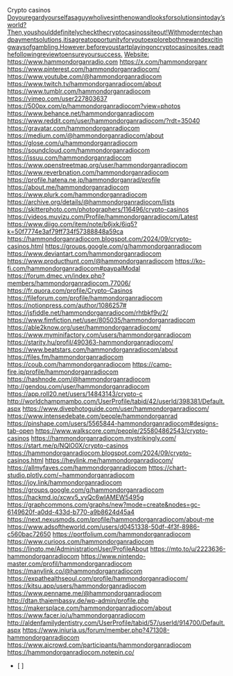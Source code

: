 Crypto casinos
<a href="Doyouregardyourselfasaguywholivesinthenowandlooksforsolutionsintoday’sworld?Then,youshoulddefinitelycheckthecryptocasinossiteout!Withmoderntechandpaymentsolutions,itisagreatopportunityforyoutoexplorebothnewandexcitingwaysofgambling.However,beforeyoustartplayingoncryptocasinosites,readthefollowingreviewtoensureyoursuccess.">Doyouregardyourselfasaguywholivesinthenowandlooksforsolutionsintoday’sworld?Then,youshoulddefinitelycheckthecryptocasinossiteout!Withmoderntechandpaymentsolutions,itisagreatopportunityforyoutoexplorebothnewandexcitingwaysofgambling.However,beforeyoustartplayingoncryptocasinosites,readthefollowingreviewtoensureyoursuccess.</a>
<a href="Website:">Website:</a>
<a href="https://www.hammondorganradio.com">https://www.hammondorganradio.com</a>
<a href="https://x.com/hammondorganr">https://x.com/hammondorganr</a>
<a href="https://www.pinterest.com/hammondorganradiocom/">https://www.pinterest.com/hammondorganradiocom/</a>
<a href="https://www.youtube.com/@hammondorganradiocom">https://www.youtube.com/@hammondorganradiocom</a>
<a href="https://www.twitch.tv/hammondorganradiocom/about">https://www.twitch.tv/hammondorganradiocom/about</a>
<a href="https://www.tumblr.com/hammondorganradiocom">https://www.tumblr.com/hammondorganradiocom</a>
<a href="https://vimeo.com/user227803637">https://vimeo.com/user227803637</a>
<a href="https://500px.com/p/hammondorganradiocom?view=photos">https://500px.com/p/hammondorganradiocom?view=photos</a>
<a href="https://www.behance.net/hammondorganradiocom">https://www.behance.net/hammondorganradiocom</a>
<a href="https://www.reddit.com/user/hammondorganradiocom/?rdt=35040">https://www.reddit.com/user/hammondorganradiocom/?rdt=35040</a>
<a href="https://gravatar.com/hammondorganradiocom">https://gravatar.com/hammondorganradiocom</a>
<a href="https://medium.com/@hammondorganradiocom/about">https://medium.com/@hammondorganradiocom/about</a>
<a href="https://glose.com/u/hammondorganradiocom">https://glose.com/u/hammondorganradiocom</a>
<a href="https://soundcloud.com/hammondorganradiocom">https://soundcloud.com/hammondorganradiocom</a>
<a href="https://issuu.com/hammondorganradiocom">https://issuu.com/hammondorganradiocom</a>
<a href="https://www.openstreetmap.org/user/hammondorganradiocom">https://www.openstreetmap.org/user/hammondorganradiocom</a>
<a href="https://www.reverbnation.com/hammondorganradiocom">https://www.reverbnation.com/hammondorganradiocom</a>
<a href="https://profile.hatena.ne.jp/hammondorganrad/profile">https://profile.hatena.ne.jp/hammondorganrad/profile</a>
<a href="https://about.me/hammondorganradiocom">https://about.me/hammondorganradiocom</a>
<a href="https://www.plurk.com/hammondorganradiocom">https://www.plurk.com/hammondorganradiocom</a>
<a href="https://archive.org/details/@hammondorganradiocom/lists">https://archive.org/details/@hammondorganradiocom/lists</a>
<a href="https://skitterphoto.com/photographers/116496/crypto-casinos">https://skitterphoto.com/photographers/116496/crypto-casinos</a>
<a href="https://videos.muvizu.com/Profile/hammondorganradiocom/Latest">https://videos.muvizu.com/Profile/hammondorganradiocom/Latest</a>
<a href="https://www.diigo.com/item/note/b6jxk/6iq5?k=50f7774e3af79ff734f57388848a59ca">https://www.diigo.com/item/note/b6jxk/6iq5?k=50f7774e3af79ff734f57388848a59ca</a>
<a href="https://hammondorganradiocom.blogspot.com/2024/09/crypto-casinos.html">https://hammondorganradiocom.blogspot.com/2024/09/crypto-casinos.html</a>
<a href="https://groups.google.com/g/hammondorganradiocom">https://groups.google.com/g/hammondorganradiocom</a>
<a href="https://www.deviantart.com/hammondorganradiocom">https://www.deviantart.com/hammondorganradiocom</a>
<a href="https://www.producthunt.com/@hammondorganradiocom">https://www.producthunt.com/@hammondorganradiocom</a>
<a href="https://ko-fi.com/hammondorganradiocom#paypalModal">https://ko-fi.com/hammondorganradiocom#paypalModal</a>
<a href="https://forum.dmec.vn/index.php?members/hammondorganradiocom.77006/">https://forum.dmec.vn/index.php?members/hammondorganradiocom.77006/</a>
<a href="https://fr.quora.com/profile/Crypto-Casinos">https://fr.quora.com/profile/Crypto-Casinos</a>
<a href="https://fileforum.com/profile/hammondorganradiocom">https://fileforum.com/profile/hammondorganradiocom</a>
<a href="https://notionpress.com/author/1086257#">https://notionpress.com/author/1086257#</a>
<a href="https://jsfiddle.net/hammondorganradiocom/rhtbkf9v/2/">https://jsfiddle.net/hammondorganradiocom/rhtbkf9v/2/</a>
<a href="https://www.fimfiction.net/user/805035/hammondorganradiocom">https://www.fimfiction.net/user/805035/hammondorganradiocom</a>
<a href="https://able2know.org/user/hammondorganradiocom/">https://able2know.org/user/hammondorganradiocom/</a>
<a href="https://www.myminifactory.com/users/hammondorganradiocom">https://www.myminifactory.com/users/hammondorganradiocom</a>
<a href="https://starity.hu/profil/490363-hammondorganradiocom/">https://starity.hu/profil/490363-hammondorganradiocom/</a>
<a href="https://www.beatstars.com/hammondorganradiocom/about">https://www.beatstars.com/hammondorganradiocom/about</a>
<a href="https://files.fm/hammondorganradiocom">https://files.fm/hammondorganradiocom</a>
<a href="https://coub.com/hammondorganradiocom">https://coub.com/hammondorganradiocom</a>
<a href="https://camp-fire.jp/profile/hammondorganradiocom">https://camp-fire.jp/profile/hammondorganradiocom</a>
<a href="https://hashnode.com/@hammondorganradiocom">https://hashnode.com/@hammondorganradiocom</a>
<a href="http://gendou.com/user/hammondorganradiocom">http://gendou.com/user/hammondorganradiocom</a>
<a href="https://app.roll20.net/users/14843143/crypto-c">https://app.roll20.net/users/14843143/crypto-c</a>
<a href="http://worldchampmambo.com/UserProfile/tabid/42/userId/398381/Default.aspx">http://worldchampmambo.com/UserProfile/tabid/42/userId/398381/Default.aspx</a>
<a href="https://www.divephotoguide.com/user/hammondorganradiocom/">https://www.divephotoguide.com/user/hammondorganradiocom/</a>
<a href="https://www.intensedebate.com/people/hammondorganrad">https://www.intensedebate.com/people/hammondorganrad</a>
<a href="https://pinshape.com/users/5565844-hammondorganradiocom#designs-tab-open">https://pinshape.com/users/5565844-hammondorganradiocom#designs-tab-open</a>
<a href="https://www.walkscore.com/people/255804862543/crypto-casinos">https://www.walkscore.com/people/255804862543/crypto-casinos</a>
<a href="https://hammondorganradiocom.mystrikingly.com/">https://hammondorganradiocom.mystrikingly.com/</a>
<a href="https://start.me/p/NQlO0X/crypto-casinos">https://start.me/p/NQlO0X/crypto-casinos</a>
<a href="https://hammondorganradiocom.blogspot.com/2024/09/crypto-casinos.html">https://hammondorganradiocom.blogspot.com/2024/09/crypto-casinos.html</a>
<a href="https://heylink.me/hammondorganradiocom/">https://heylink.me/hammondorganradiocom/</a>
<a href="https://allmyfaves.com/hammondorganradiocom">https://allmyfaves.com/hammondorganradiocom</a>
<a href="https://chart-studio.plotly.com/~hammondorganradiocom">https://chart-studio.plotly.com/~hammondorganradiocom</a>
<a href="https://joy.link/hammondorganradiocom">https://joy.link/hammondorganradiocom</a>
<a href="https://groups.google.com/g/hammondorganradiocom">https://groups.google.com/g/hammondorganradiocom</a>
<a href="https://hackmd.io/xcwv5_yyQc6wIAMEW5495g">https://hackmd.io/xcwv5_yyQc6wIAMEW5495g</a>
<a href="https://graphcommons.com/graphs/new?mode=create&nodes=gc-6149620f-a0dd-433d-b770-a9b8624d45a4">https://graphcommons.com/graphs/new?mode=create&nodes=gc-6149620f-a0dd-433d-b770-a9b8624d45a4</a>
<a href="https://next.nexusmods.com/profile/hammondorganradiocom/about-me">https://next.nexusmods.com/profile/hammondorganradiocom/about-me</a>
<a href="https://www.adsoftheworld.com/users/d0451338-50df-4f3f-8986-c560bac72650">https://www.adsoftheworld.com/users/d0451338-50df-4f3f-8986-c560bac72650</a>
<a href="https://portfolium.com/hammondorganradiocom">https://portfolium.com/hammondorganradiocom</a>
<a href="https://www.curioos.com/hammondorganradiocom">https://www.curioos.com/hammondorganradiocom</a>
<a href="https://linqto.me/AdministrationUser/ProfileAbout">https://linqto.me/AdministrationUser/ProfileAbout</a>
<a href="https://mto.to/u/2223636-hammondorganradiocom">https://mto.to/u/2223636-hammondorganradiocom</a>
<a href="https://www.nintendo-master.com/profil/hammondorganradiocom">https://www.nintendo-master.com/profil/hammondorganradiocom</a>
<a href="https://manylink.co/@hammondorganradiocom">https://manylink.co/@hammondorganradiocom</a>
<a href="https://expathealthseoul.com/profile/hammondorganradiocom/">https://expathealthseoul.com/profile/hammondorganradiocom/</a>
<a href="https://kitsu.app/users/hammondorganradiocom">https://kitsu.app/users/hammondorganradiocom</a>
<a href="https://www.penname.me/@hammondorganradiocom">https://www.penname.me/@hammondorganradiocom</a>
<a href="http://dtan.thaiembassy.de/wp-admin/profile.php">http://dtan.thaiembassy.de/wp-admin/profile.php</a>
<a href="https://makersplace.com/hammondorganradiocom/about">https://makersplace.com/hammondorganradiocom/about</a>
<a href="https://www.facer.io/u/hammondorganradiocom">https://www.facer.io/u/hammondorganradiocom</a>
<a href="http://aldenfamilydentistry.com/UserProfile/tabid/57/userId/914700/Default.aspx">http://aldenfamilydentistry.com/UserProfile/tabid/57/userId/914700/Default.aspx</a>
<a href="https://www.iniuria.us/forum/member.php?471308-hammondorganradiocom">https://www.iniuria.us/forum/member.php?471308-hammondorganradiocom</a>
<a href="https://www.aicrowd.com/participants/hammondorganradiocom">https://www.aicrowd.com/participants/hammondorganradiocom</a>
<a href="https://hammondorganradiocom.notepin.co/">https://hammondorganradiocom.notepin.co/</a>
- [ ] 